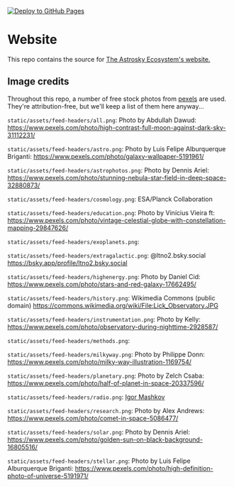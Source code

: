 [![Deploy to GitHub Pages](https://github.com/bluesky-astronomy/website/actions/workflows/deploy.yml/badge.svg)](https://github.com/bluesky-astronomy/website/actions/workflows/deploy.yml)


# Website

This repo contains the source for [The Astrosky Ecosystem's website.](https://astrosky.eco)


## Image credits

Throughout this repo, a number of free stock photos from [pexels](https://www.pexels.com) are used. They're attribution-free, but we'll keep a list of them here anyway...


`static/assets/feed-headers/all.png`: Photo by Abdullah Dawud: https://www.pexels.com/photo/high-contrast-full-moon-against-dark-sky-31112231/

`static/assets/feed-headers/astro.png`: Photo by Luis Felipe Alburquerque Briganti: https://www.pexels.com/photo/galaxy-wallpaper-5191961/

`static/assets/feed-headers/astrophotos.png`: Photo by Dennis Ariel: https://www.pexels.com/photo/stunning-nebula-star-field-in-deep-space-32880873/

`static/assets/feed-headers/cosmology.png`: ESA/Planck Collaboration

`static/assets/feed-headers/education.png`: Photo by Vinícius Vieira ft: https://www.pexels.com/photo/vintage-celestial-globe-with-constellation-mapping-29847626/

`static/assets/feed-headers/exoplanets.png`:

`static/assets/feed-headers/extragalactic.png`: @ltno2.bsky.social https://bsky.app/profile/ltno2.bsky.social

`static/assets/feed-headers/highenergy.png`: Photo by Daniel Cid: https://www.pexels.com/photo/stars-and-red-galaxy-17662495/

`static/assets/feed-headers/history.png`: Wikimedia Commons (public domain) https://commons.wikimedia.org/wiki/File:Lick_Observatory.JPG

`static/assets/feed-headers/instrumentation.png`: Photo by Kelly: https://www.pexels.com/photo/observatory-during-nighttime-2928587/

`static/assets/feed-headers/methods.png`:

`static/assets/feed-headers/milkyway.png`: Photo by Philippe Donn: https://www.pexels.com/photo/milky-way-illustration-1169754/

`static/assets/feed-headers/planetary.png`: Photo by Zelch Csaba: https://www.pexels.com/photo/half-of-planet-in-space-20337596/

`static/assets/feed-headers/radio.png`: [Igor Mashkov](https://www.pexels.com/photo/radio-telescope-under-bright-starry-sky-6325003/)

`static/assets/feed-headers/research.png`: Photo by Alex Andrews: https://www.pexels.com/photo/comet-in-space-5086477/

`static/assets/feed-headers/solar.png`: Photo by Dennis Ariel: https://www.pexels.com/photo/golden-sun-on-black-background-16805516/

`static/assets/feed-headers/stellar.png`: Photo by Luis Felipe Alburquerque Briganti: https://www.pexels.com/photo/high-definition-photo-of-universe-5191971/